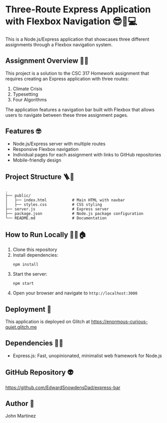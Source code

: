 # Three-Route Express Application with Flexbox Navigation 😎💪💻

This is a Node.js/Express application that showcases three different assignments through a Flexbox navigation system.

## Assignment Overview 📝👀

This project is a solution to the CSC 317 Homework assignment that requires creating an Express application with three routes:

1. Climate Crisis
2. Typesetting
3. Four Algorithms

The application features a navigation bar built with Flexbox that allows users to navigate between these three assignment pages.

## Features 🤓

- Node.js/Express server with multiple routes
- Responsive Flexbox navigation
- Individual pages for each assignment with links to GitHub repositories
- Mobile-friendly design

## Project Structure 🪜🔨

```
.
├── public/
│   ├── index.html           # Main HTML with navbar
│   ├── styles.css           # CSS styling
├── server.js                # Express server
├── package.json             # Node.js package configuration
└── README.md                # Documentation
```

## How to Run Locally 🏃‍♂️🏠

1. Clone this repository
2. Install dependencies:
   ```
   npm install
   ```
3. Start the server:
   ```
   npm start
   ```
4. Open your browser and navigate to `http://localhost:3000`

## Deployment 🚀

This application is deployed on Glitch at https://enormous-curious-quiet.glitch.me

## Dependencies 🧗‍♂️

- Express.js: Fast, unopinionated, minimalist web framework for Node.js

## GitHub Repository 👽

https://github.com/EdwardSnowdensDad/express-bar

## Author 🗿

John Martinez

